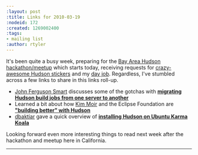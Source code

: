```yaml
---
:layout: post
:title: Links for 2010-03-19
:nodeid: 172
:created: 1269002400
:tags:
- mailing list
:author: rtyler
---
```

It's been quite a busy week, preparing for the [Bay Area Hudson hackathon/meetup](https://jenkins.io/content/meet-and-hack-alongside-kohsuke-and-co) which starts today, receiving requests for [crazy-awesome Hudson stickers](https://jenkins.io/content/want-some-hudson-stickers) and my [day job](https://apture.com). Regardless, I've stumbled across a few links to share in this links roll-up.

* <a id="aptureLink_cSreeDO5Qz" href="https://twitter.com/wakaleo">John Ferguson Smart</a> discusses some of the gotchas with **[migrating Hudson build jobs from one server to another](http://www.wakaleo.com/blog/261-migrating-hudson-build-jobs-from-one-server-to-another)**
* Learned a bit about how <a id="aptureLink_7d5BsCZ7q2" href="https://twitter.com/Kim_Moir">Kim Moir</a> and the Eclipse Foundation are **["building better" with Hudson](https://relengofthenerds.blogspot.com/2010/03/better-builds-with-hudson-hardware-and.html)**
* <a id="aptureLink_arZM9ZIPrz" href="https://twitter.com/dbaktiar">dbaktiar</a> gave a quick overview of **[installing Hudson on Ubuntu Karma Koala](https://dbaktiar.wordpress.com/2010/03/17/installation-of-hudson-in-karmic-koala-ubuntu-9-10/)**

Looking forward even more interesting things to read next week after the hackathon and meetup here in California.

----

